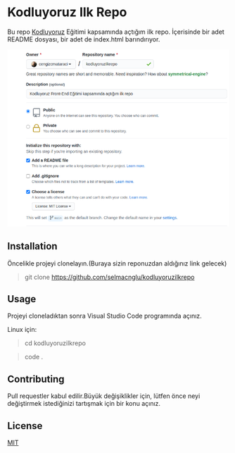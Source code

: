 # Kodluyoruz Ilk Repo

Bu repo [Kodluyoruz](https://kodluyoruz.org/) Eğitimi kapsamında açtığım ilk repo. İçerisinde bir adet README dosyası, bir adet de index.html barındırıyor.

![](https://github.com/Kodluyoruz/taskforce/blob/main/git/odev1/figures/github.png)


## Installation 

Öncelikle projeyi clonelayın.(Buraya sizin reponuzdan aldığınız link gelecek)

> git clone https://github.com/selmacnglu/kodluyoruzilkrepo

## Usage

Projeyi cloneladıktan sonra Visual Studio Code programında açınız.

Linux için:

> cd kodluyoruzilkrepo

> code . 


## Contributing

Pull requestler kabul edilir.Büyük değişiklikler için, lütfen önce neyi değiştirmek istediğinizi tartışmak için bir konu açınız.

## License 

[MIT](https://choosealicense.com/licenses/mit/)
